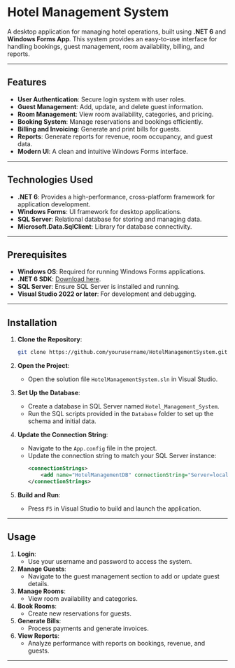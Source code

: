 # Hotel Management System

A desktop application for managing hotel operations, built using **.NET 6** and **Windows Forms App**. This system provides an easy-to-use interface for handling bookings, guest management, room availability, billing, and reports.

---

## Features

- **User Authentication**: Secure login system with user roles.
- **Guest Management**: Add, update, and delete guest information.
- **Room Management**: View room availability, categories, and pricing.
- **Booking System**: Manage reservations and bookings efficiently.
- **Billing and Invoicing**: Generate and print bills for guests.
- **Reports**: Generate reports for revenue, room occupancy, and guest data.
- **Modern UI**: A clean and intuitive Windows Forms interface.

---

## Technologies Used

- **.NET 6**: Provides a high-performance, cross-platform framework for application development.
- **Windows Forms**: UI framework for desktop applications.
- **SQL Server**: Relational database for storing and managing data.
- **Microsoft.Data.SqlClient**: Library for database connectivity.

---

## Prerequisites

- **Windows OS**: Required for running Windows Forms applications.
- **.NET 6 SDK**: [Download here](https://dotnet.microsoft.com/download/dotnet/6.0).
- **SQL Server**: Ensure SQL Server is installed and running.
- **Visual Studio 2022 or later**: For development and debugging.

---

## Installation

1. **Clone the Repository**:
   ```bash
   git clone https://github.com/yourusername/HotelManagementSystem.git
   ```

2. **Open the Project**:
   - Open the solution file `HotelManagementSystem.sln` in Visual Studio.

3. **Set Up the Database**:
   - Create a database in SQL Server named `Hotel_Management_System`.
   - Run the SQL scripts provided in the `Database` folder to set up the schema and initial data.

4. **Update the Connection String**:
   - Navigate to the `App.config` file in the project.
   - Update the connection string to match your SQL Server instance:
     ```xml
     <connectionStrings>
         <add name="HotelManagementDB" connectionString="Server=localhost;Database=Hotel_Management_System;Trusted_Connection=True;" providerName="System.Data.SqlClient" />
     </connectionStrings>
     ```

5. **Build and Run**:
   - Press `F5` in Visual Studio to build and launch the application.

---

## Usage

1. **Login**:
   - Use your username and password to access the system.
2. **Manage Guests**:
   - Navigate to the guest management section to add or update guest details.
3. **Manage Rooms**:
   - View room availability and categories.
4. **Book Rooms**:
   - Create new reservations for guests.
5. **Generate Bills**:
   - Process payments and generate invoices.
6. **View Reports**:
   - Analyze performance with reports on bookings, revenue, and guests.

---


